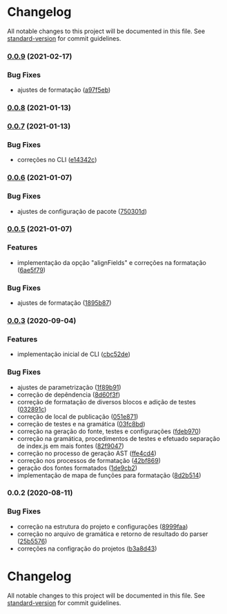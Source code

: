 # Changelog

All notable changes to this project will be documented in this file. See [standard-version](https://github.com/conventional-changelog/standard-version) for commit guidelines.

### [0.0.9](https://github.com/totvs/prettier-plugin-4gl/compare/v0.0.8...v0.0.9) (2021-02-17)


### Bug Fixes

* ajustes de formatação ([a97f5eb](https://github.com/totvs/prettier-plugin-4gl/commit/a97f5eb1be4943268470b853fc9b78d87021f669))

### [0.0.8](https://github.com/totvs/prettier-plugin-4gl/compare/v0.0.7...v0.0.8) (2021-01-13)

### [0.0.7](https://github.com/totvs/prettier-plugin-4gl/compare/v0.0.6...v0.0.7) (2021-01-13)


### Bug Fixes

* correções no CLI ([e14342c](https://github.com/totvs/prettier-plugin-4gl/commit/e14342c0a136fc68c31289ae413e182f89ce0134))

### [0.0.6](https://github.com/totvs/prettier-plugin-4gl/compare/v0.0.5...v0.0.6) (2021-01-07)


### Bug Fixes

* ajustes de configuração de pacote ([750301d](https://github.com/totvs/prettier-plugin-4gl/commit/750301d418eb023d981e3bd72915d761b87b6df2))

### [0.0.5](https://github.com/totvs/prettier-plugin-4gl/compare/v0.0.3...v0.0.5) (2021-01-07)


### Features

* implementação da opção "alignFields" e correções na formatação ([6ae5f79](https://github.com/totvs/prettier-plugin-4gl/commit/6ae5f796ac2d0d33df2a485bc961b893c95491cd))


### Bug Fixes

* ajustes de formatação ([1895b87](https://github.com/totvs/prettier-plugin-4gl/commit/1895b87e649b7c82e730627942fe5fe3cf54bf8f))

### [0.0.3](https://github.com/totvs/prettier-plugin-4gl/compare/v0.0.2...v0.0.3) (2020-09-04)


### Features

* implementação inicial de CLI ([cbc52de](https://github.com/totvs/prettier-plugin-4gl/commit/cbc52de4916f0e7ff3750ada5e52ffd42995d924))


### Bug Fixes

* ajustes de parametrização ([1f89b91](https://github.com/totvs/prettier-plugin-4gl/commit/1f89b91d3d4dbef0931714cb3641650df866d090))
* correção de depêndencia ([8d60f3f](https://github.com/totvs/prettier-plugin-4gl/commit/8d60f3f239a09ee0a2815771141e0412334d0f6d))
* correção de formatação de diversos blocos e adição de testes ([032891c](https://github.com/totvs/prettier-plugin-4gl/commit/032891cb6a7e82ad4b9f4e4cb03b264cd5579264))
* correção de local de publicação ([051e871](https://github.com/totvs/prettier-plugin-4gl/commit/051e87143762b1cb52f8e91717efe7ba7c451354))
* correção de testes e na gramática ([03fc8bd](https://github.com/totvs/prettier-plugin-4gl/commit/03fc8bdca1a356d4257553adac15db7eebeb4591))
* correção na geração do fonte, testes e configurações ([fdeb970](https://github.com/totvs/prettier-plugin-4gl/commit/fdeb970b46afe9a521e1cc1129c655500075d9ae))
* correção na gramática, procedimentos de testes e efetuado separação de index.js em mais fontes ([82f9047](https://github.com/totvs/prettier-plugin-4gl/commit/82f9047ecba305912fe89ca0b3bd5d1b7e9e77c0))
* correção no processo de geração AST ([ffe4cd4](https://github.com/totvs/prettier-plugin-4gl/commit/ffe4cd48bcff08724ed7eca764588345fff88a1d))
* correção nos processos de formatação ([42bf869](https://github.com/totvs/prettier-plugin-4gl/commit/42bf8697f3db43d52ce65b3236bbb0a9ae0f9ada))
* geração dos fontes formatados ([1de9cb2](https://github.com/totvs/prettier-plugin-4gl/commit/1de9cb2e603848a9f8a1f6ed4fc1b217dbeb336e))
* implementação de mapa de funções para formatação ([8d2b514](https://github.com/totvs/prettier-plugin-4gl/commit/8d2b514a989925738360e634b137cb75125fc946))

### 0.0.2 (2020-08-11)


### Bug Fixes

* correção na estrutura do projeto e configurações ([8999faa](https://github.com/totvs/prettier-plugin-4gl/commit/8999faa8e6427064ab9080572f5fad2e1885f46a))
* correção no arquivo de gramática e retorno de resultado do parser ([25b5576](https://github.com/totvs/prettier-plugin-4gl/commit/25b5576e6ba10706d6efdfaa35c9caf426902f9d))
* correções na configração do projetos ([b3a8d43](https://github.com/totvs/prettier-plugin-4gl/commit/b3a8d434911f9d32547a79a7918ad28a16a414bc))

# Changelog

All notable changes to this project will be documented in this file. See [standard-version](https://github.com/conventional-changelog/standard-version) for commit guidelines.

